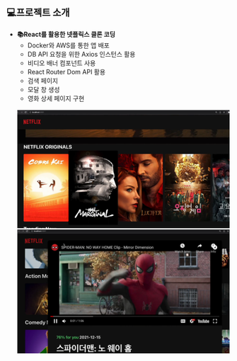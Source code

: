 ## 💻프로젝트 소개

- **📚React를 활용한 넷플릭스 클론 코딩**
    - Docker와 AWS를 통한 앱 배포
    - DB API 요청을 위한 Axios 인스턴스 활용
    - 비디오 배너 컴포넌트 사용
    - React Router Dom API 활용
    - 검색 페이지
    - 모달 창 생성
    - 영화 상세 페이지 구현
    <br>
    <img src="https://github.com/testerhyuk/netflix_clone/blob/main/img/%EB%84%B7%ED%94%8C%EB%A6%AD%EC%8A%A4.PNG?raw=true">
    <br>
    <img src="https://github.com/testerhyuk/netflix_clone/blob/main/img/%EB%84%B7%ED%94%8C%EB%A6%AD%EC%8A%A42.PNG?raw=true">
